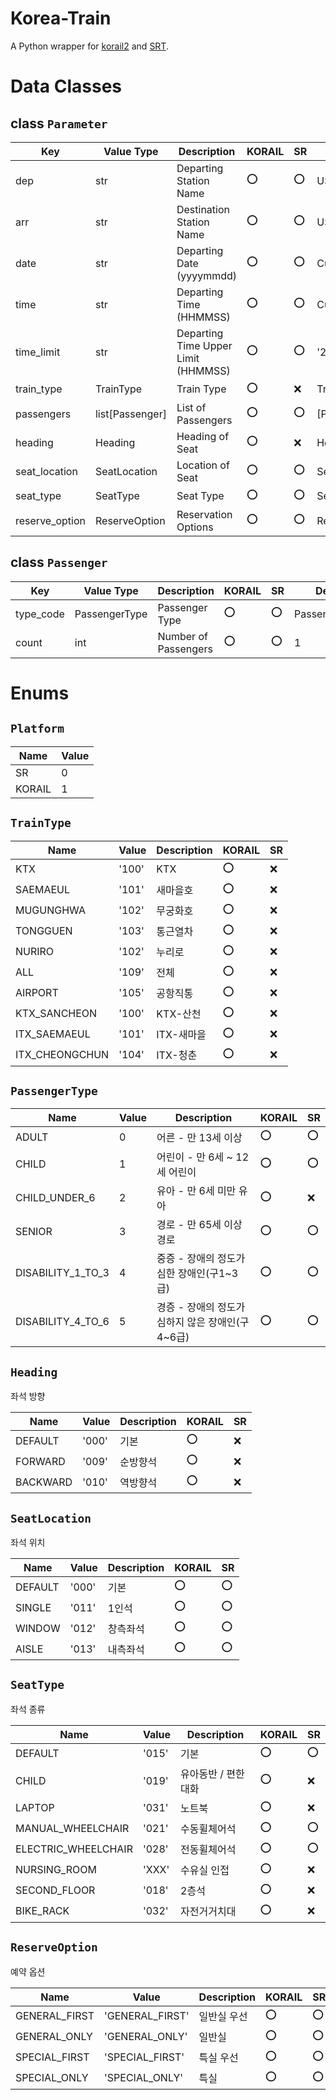 # Korea-Train
A Python wrapper for [korail2](https://github.com/carpedm20/korail2) and [SRT](https://github.com/ryanking13/SRT).


# Data Classes

## class `Parameter`

| Key | Value Type | Description | KORAIL | SR | Default Value |
|---|---|---|---|---|---|
| dep | str | Departing Station Name | :o: | :o: | USER INPUT REQUIRED |
| arr | str | Destination Station Name | :o: | :o: | USER INPUT REQUIRED |
| date | str | Departing Date (yyyymmdd) | :o: | :o: | Current Date |
| time | str | Departing Time (HHMMSS) | :o: | :o: | Current Time |
| time_limit | str | Departing Time Upper Limit (HHMMSS) | :o: | :o: | '240000' |
| train_type | TrainType | Train Type | :o: | :x: | TrainType.ALL |
| passengers | list[Passenger] | List of Passengers | :o: | :o: | [Passenger()] |
| heading | Heading | Heading of Seat | :o: | :x: | Heading.DEFAULT |
| seat_location | SeatLocation | Location of Seat | :o: | :o: | SeatLocation.DEFAULT |
| seat_type | SeatType | Seat Type | :o: | :o: | SeatType.DEFAULT |
| reserve_option | ReserveOption | Reservation Options | :o: | :o: | ReserveOption.GENERAL_FIRST |


## class `Passenger`

| Key | Value Type | Description | KORAIL | SR | Default Value |
|---|---|---|---|---|---|
| type_code | PassengerType | Passenger Type | :o: | :o: | PassengerType.ADULT |
| count | int | Number of Passengers | :o: | :o: | 1 |


# Enums

## `Platform`

| Name | Value |
|---|---|
| SR | 0 |
| KORAIL | 1 |


## `TrainType`

| Name | Value | Description | KORAIL | SR |
|---|---|---|---|---|
| KTX | '100' | KTX | :o: | :x: |
| SAEMAEUL | '101' | 새마을호 | :o: | :x: |
| MUGUNGHWA | '102' | 무궁화호 | :o: | :x: |
| TONGGUEN | '103' | 통근열차 | :o: | :x: |
| NURIRO | '102' | 누리로 | :o: | :x: |
| ALL | '109' | 전체 | :o: | :x: |
| AIRPORT | '105' | 공항직통 | :o: | :x: |
| KTX_SANCHEON | '100' | KTX-산천 | :o: | :x: |
| ITX_SAEMAEUL | '101' | ITX-새마을 | :o: | :x: |
| ITX_CHEONGCHUN | '104' | ITX-청춘 | :o: | :x: |


## `PassengerType`

| Name | Value | Description | KORAIL | SR |
|---|---|---|---|---|
| ADULT | 0 | 어른 - 만 13세 이상 | :o: | :o: |
| CHILD | 1 | 어린이 - 만 6세 ~ 12세 어린이 | :o: | :o: |
| CHILD_UNDER_6 | 2 | 유아 - 만 6세 미만 유아 | :o: | :x: |
| SENIOR | 3 | 경로 - 만 65세 이상 경로 | :o: | :o: |
| DISABILITY_1_TO_3 | 4 | 중증 - 장애의 정도가 심한 장애인(구1~3급) | :o: | :o: |
| DISABILITY_4_TO_6 | 5 | 경증 - 장애의 정도가 심하지 않은 장애인(구4~6급) | :o: | :o: |


## `Heading`

좌석 방향

| Name | Value | Description | KORAIL | SR |
|---|---|---|---|---|
| DEFAULT | '000' | 기본 | :o: | :x: |
| FORWARD | '009' | 순방향석 | :o: | :x: |
| BACKWARD | '010' | 역방향석 | :o: | :x: |


## `SeatLocation`

좌석 위치

| Name | Value | Description | KORAIL | SR |
|---|---|---|---|---|
| DEFAULT | '000' | 기본 | :o: | :o: |
| SINGLE | '011' | 1인석 | :o: | :o: |
| WINDOW | '012' | 창측좌석 | :o: | :o: |
| AISLE | '013' | 내측좌석 | :o: | :o: |


## `SeatType`

좌석 종류

| Name | Value | Description | KORAIL | SR |
|---|---|---|---|---|
| DEFAULT | '015'  | 기본  | :o: | :o: |
| CHILD | '019'  | 유아동반 / 편한대화  | :o: | :x: |
| LAPTOP | '031'  | 노트북  | :o: | :x: |
| MANUAL_WHEELCHAIR | '021'  | 수동휠체어석  | :o: | :o: |
| ELECTRIC_WHEELCHAIR | '028'  | 전동휠체어석  | :o: | :o: |
| NURSING_ROOM | 'XXX'  | 수유실 인접  | :o: | :x: |
| SECOND_FLOOR | '018'  | 2층석  | :o: | :x: |
| BIKE_RACK | '032' | 자전거거치대 | :o: | :x: |


## `ReserveOption`

예약 옵션

| Name | Value | Description | KORAIL | SR |
|---|---|---|---|---|
| GENERAL_FIRST | 'GENERAL_FIRST' | 일반실 우선  | :o: | :o: |
| GENERAL_ONLY | 'GENERAL_ONLY' | 일반실  | :o: | :o: |
| SPECIAL_FIRST | 'SPECIAL_FIRST' | 특실 우선  | :o: | :o: |
| SPECIAL_ONLY | 'SPECIAL_ONLY' | 특실 | :o: | :o: |
